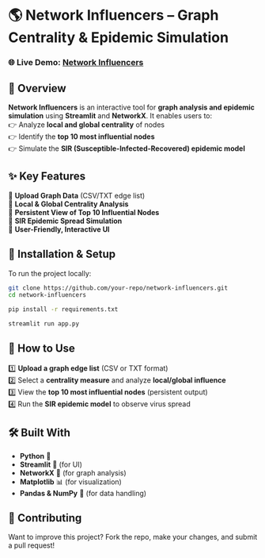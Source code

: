 # 🌎 Network Influencers – Graph Centrality & Epidemic Simulation  

### 🌐 Live Demo: [Network Influencers](https://networkinfluencers.streamlit.app/)  

## 🚀 Overview  
**Network Influencers** is an interactive tool for **graph analysis and epidemic simulation** using **Streamlit** and **NetworkX**. It enables users to:  
👉 Analyze **local and global centrality** of nodes  
👉 Identify the **top 10 most influential nodes**  
👉 Simulate the **SIR (Susceptible-Infected-Recovered) epidemic model**  

## ✨ Key Features  
🔹 **Upload Graph Data** (CSV/TXT edge list)  
🔹 **Local & Global Centrality Analysis**  
🔹 **Persistent View of Top 10 Influential Nodes**  
🔹 **SIR Epidemic Spread Simulation**  
🔹 **User-Friendly, Interactive UI**  

## 📝 Installation & Setup  
To run the project locally:  

```sh
git clone https://github.com/your-repo/network-influencers.git
cd network-influencers

pip install -r requirements.txt

streamlit run app.py
```

## 📌 How to Use  
1️⃣ **Upload a graph edge list** (CSV or TXT format)  
2️⃣ Select a **centrality measure** and analyze **local/global influence**  
3️⃣ View the **top 10 most influential nodes** (persistent output)  
4️⃣ Run the **SIR epidemic model** to observe virus spread  

## 🛠 Built With  
- **Python** 🐍  
- **Streamlit** 🎨 (for UI)  
- **NetworkX** 🔗 (for graph analysis)  
- **Matplotlib** 📊 (for visualization)  
- **Pandas & NumPy** 📁 (for data handling)  

## 🤝 Contributing  
Want to improve this project? Fork the repo, make your changes, and submit a pull request!  

